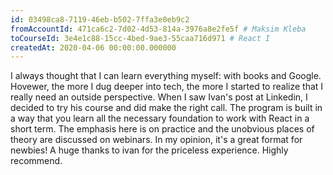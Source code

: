 ```yaml
---
id: 03498ca8-7119-46eb-b502-7ffa3e0eb9c2
fromAccountId: 471ca6c2-7d02-4d53-814a-3976a8e2fe5f # Maksim Kleba
toCourseId: 3e4e1c88-15cc-4bed-9ae3-55caa716d971 # React I
createdAt: 2020-04-06 00:00:00.000000
---
```


I always thought that I can learn everything myself: with books and Google. Hovewer, the more
I dug deeper into tech, the more I started to realize that I really need an outside perspective.
When I saw Ivan's post at Linkedin, I decided to try his course and did make the right call.
The program is built in a way that you learn all the necessary foundation to work with React
in a short term. The emphasis here is on practice and the unobvious places of theory are discussed
on webinars. In my opinion, it's a great format for newbies! A huge thanks to ivan for the
priceless experience. Highly recommend.
